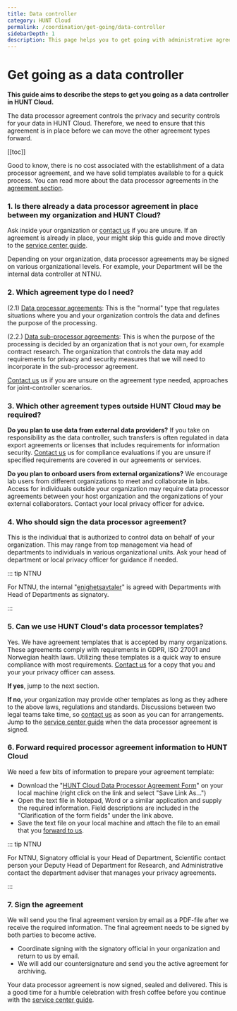 ```yaml
---
title: Data controller
category: HUNT Cloud
permalink: /coordination/get-going/data-controller
sidebarDepth: 1
description: This page helps you to get going with administrative agreements in HUNT Cloud.
---
```


# Get going as a data controller

**This guide aims to describe the steps to get you going as a data controller in HUNT Cloud.**

The data processor agreement controls the privacy and security controls for your data in HUNT Cloud. Therefore, we need to ensure that this agreement is in place before we can move the other agreement types forward. 

[[toc]]

Good to know, there is no cost associated with the establishment of a data processor agreement, and we have solid templates available to for a quick process. You can read more about the data processor agreements in the [agreement section](/agreements/overview/#data-processor-agreement). 


### 1. Is there already a data processor agreement in place between my organization and HUNT Cloud?

Ask inside your organization or [contact us](/contact) if you are unsure. If an agreement is already in place, your might skip this guide and move directly to the [service center guide](/coordination/get-going/service-center).

Depending on your organization, data processor agreements may be signed on various organizational levels. For example, your Department will be the internal data controller at NTNU. 

### 2. Which agreement type do I need?

(2.1) [Data processor agreements](/agreements/overview/#data-processor-agreement): This is the "normal" type that regulates situations where you and your organization controls the data and defines the purpose of the processing.

(2.2.) [Data sub-processor agreements](/agreements/overview/#data-subprocessor-agreement): This is when the purpose of the processing is decided by an organization that is not your own, for example contract research. The organization that controls the data may add requirements for privacy and security measures that we will need to incorporate in the sub-processor agreement. 

[Contact us](/contact) us if you are unsure on the agreement type needed, approaches for joint-controller scenarios. 

### 3. Which other agreement types outside HUNT Cloud may be required?

**Do you plan to use data from external data providers?** If you take on responsibility as the data controller, such transfers is often regulated in data export agreements or licenses that includes requirements for information security. [Contact us](/contact) us for compliance evaluations if you are unsure if specified requirements are covered in our agreements or services.

**Do you plan to onboard users from external organizations?** We encourage lab users from different organizations to meet and collaborate in labs. Access for individuals outside your organization may require data processor agreements between your host organization and the organizations of your external collaborators. Contact your local privacy officer for advice.

### 4. Who should sign the data processor agreement? 

This is the individual that is authorized to control data on behalf of your organization. This may range from top management via head of departments to individuals in various organizational units. Ask your head of department or local privacy officer for guidance if needed.

::: tip NTNU

For NTNU, the internal "[enighetsavtaler](/agreements/overview/#agreements-within-ntnu)" is agreed with Departments with Head of Departments as signatory.

:::


### 5. Can we use HUNT Cloud's data processor templates?

Yes. We have agreement templates that is accepted by many organizations. These agreements comply with requirements in GDPR, ISO 27001 and Norwegian health laws. Utilizing these templates is a quick way to ensure compliance with most requirements. [Contact us](/contact) for a copy that you and your your privacy officer can assess.

**If yes**, jump to the next section. 

**If no**, your organization may provide other templates as long as they adhere to the above laws, regulations and standards. Discussions between two legal teams take time, so [contact us](/contact) as soon as you can for arrangements. Jump to the [service center guide](/coordination/get-going/service-center) when the data processor agreement is signed.

### 6. Forward required processor agreement information to HUNT Cloud

We need a few bits of information to prepare your agreement template:
 
- Download the "[HUNT Cloud Data Processor Agreement Form](/agreements/overview/#required-information)" on your local machine (right click on the link and select "Save Link As...")
- Open the text file in Notepad, Word or a similar application and supply the required information. Field descriptions are included in the "Clarification of the form fields" under the link above. 
- Save the text file on your local machine and attach the file to an email that you [forward to us](/contact).

::: tip NTNU

For NTNU, Signatory official is your Head of Department, Scientific contact person your Deputy Head of Department for Research, and Administrative contact the department adviser that manages your privacy agreements. 

:::


### 7. Sign the agreement

We will send you the final agreement version by email as a PDF-file after we receive the required information. The final agreement needs to be signed by both parties to become active. 

- Coordinate signing with the signatory official in your organization and return to us by email. 
- We will add our countersignature and send you the active agreement for archiving. 

Your data processor agreement is now signed, sealed and delivered. This is a good time for a humble celebration with fresh coffee before you continue with the [service center guide](/coordination/get-going/service-center). 



